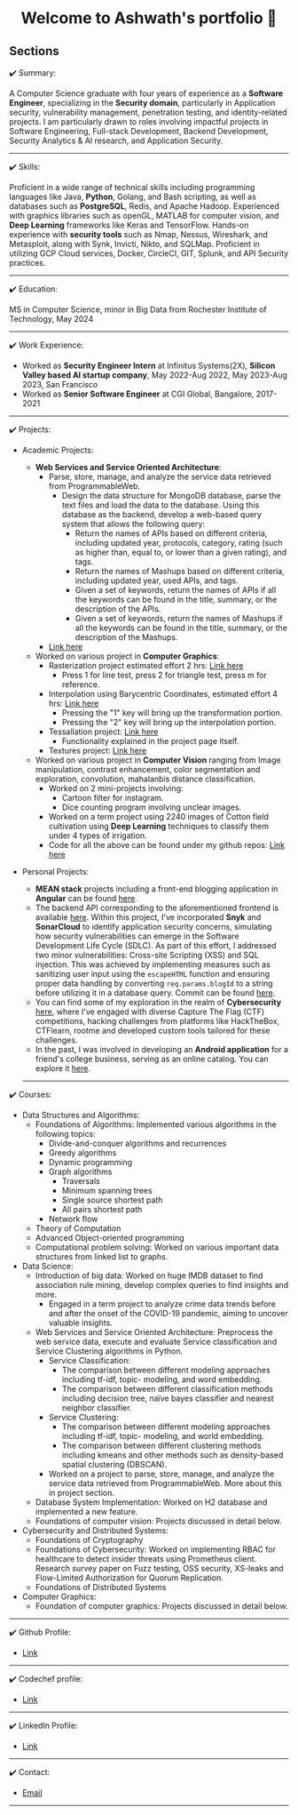 <h1 align="center">Welcome to Ashwath's portfolio 👋</h1>




## Sections


✔️ Summary:


A Computer Science graduate with four years of experience as a **Software Engineer**, specializing in the **Security domain**, particularly in Application security, vulnerability management, penetration testing, and identity-related projects. I am particularly drawn to roles involving impactful projects in Software Engineering, Full-stack Development, Backend Development, Security Analytics & AI research, and Application Security.


***


✔️ Skills:


Proficient in a wide range of technical skills including programming languages like Java, **Python**, Golang, and Bash scripting, as well as databases such as **PostgreSQL**, Redis, and Apache Hadoop. Experienced with graphics libraries such as openGL, MATLAB for computer vision, and **Deep Learning** frameworks like Keras and TensorFlow. Hands-on experience with **security tools** such as Nmap, Nessus, Wireshark, and Metasploit, along with Synk, Invicti, Nikto, and SQLMap. Proficient in utilizing GCP Cloud services, Docker, CircleCI, GIT, Splunk, and API Security practices.


***


✔️ Education:


MS in Computer Science, minor in Big Data from Rochester Institute of Technology, May 2024


***


✔️ Work Experience:
- Worked as **Security Engineer Intern** at Infinitus Systems(2X), **Silicon Valley based AI startup company**, May 2022-Aug 2022, May 2023-Aug 2023, San Francisco
- Worked as **Senior Software Engineer** at CGI Global, Bangalore, 2017-2021


***


✔️ Projects:
- Academic Projects:
  - **Web Services and Service Oriented Architecture**:
    - Parse, store, manage, and analyze the service data retrieved from ProgrammableWeb.
      - Design the data structure for MongoDB database, parse the text files and load the data to the
database. Using this database as the backend, develop a web-based query system that allows the following query:
        - Return the names of APIs based on different criteria, including updated year,
protocols, category, rating (such as higher than, equal to, or lower than a given
rating), and tags.
        - Return the names of Mashups based on different criteria, including updated year,
used APIs, and tags.
        - Given a set of keywords, return the names of APIs if all the keywords can be found
in the title, summary, or the description of the APIs.
        - Given a set of keywords, return the names of Mashups if all the keywords can be
found in the title, summary, or the description of the Mashups.
    - [Link here](https://github.com/ashwathhalemane/CSCI-724-PA3)
  - Worked on various project in **Computer Graphics**:
    - Rasterization project estimated effort 2 hrs: [Link here](https://ashwathhalemane.github.io/CSCI610-Assignment2)
      - Press 1 for line test, press 2 for  triangle test, press m for reference.
    - Interpolation using Barycentric Coordinates, estimated effort 4 hrs: [Link here](https://ashwathhalemane.github.io/CSCI610-Assignment3)
      - Pressing the "1" key will bring up the transformation portion.
      - Pressing the "2" key will bring up the interpolation portion.
    - Tessallation project: [Link here](https://ashwathhalemane.github.io/CSCI610-Assignment4/assn4-tessellation.html)
      - Functionality explained in the project page itself.
    - Textures project: [Link here](https://ashwathhalemane.github.io/csci610-assn7/assn7-textures.html)
  - Worked on various project in **Computer Vision** ranging from Image manipulation, contrast enhancement, color segmentation and exploration, convolution, mahalanbis distance classification.
    - Worked on 2 mini-projects involving:
      - Cartoon filter for instagram.
      - Dice counting program involving unclear images.
    - Worked on a term project using 2240 images of Cotton field cultivation using **Deep Learning** techniques to classify them under 4 types of irrigation.
    - Code for all the above can be found under my github repos: [Link here](https://github.com/ashwathhalemane/CSCI-631-Computer-Vision)


- Personal Projects:
  - **MEAN stack** projects including a front-end blogging application in **Angular** can be found [here](https://github.com/ashwathhalemane/Angular-7-Blog-App-).  
  - The backend API corresponding to the aforementioned frontend is available [here](https://github.com/ashwathhalemane/REST-API-Blog-app). Within this project, I've incorporated **Snyk** and **SonarCloud** to identify application security concerns, simulating how security vulnerabilities can emerge in the Software Development Life Cycle (SDLC). As part of this effort, I addressed two minor vulnerabilities: Cross-site Scripting (XSS) and SQL injection. This was achieved by implementing measures such as sanitizing user input using the `escapeHTML` function and ensuring proper data handling by converting `req.params.blogId` to a string before utilizing it in a database query. Commit can be found [here](https://github.com/ashwathhalemane/REST-API-Blog-app/commit/b3f3e5f6b93fa26087ccb23d4f31b043371a92ca).  
  - You can find some of my exploration in the realm of **Cybersecurity** [here](https://github.com/ashwathhalemane/hacking-exercise), where I've engaged with diverse Capture The Flag (CTF) competitions, hacking challenges from platforms like HackTheBox, CTFlearn, rootme and developed custom tools tailored for these challenges.
  - In the past, I was involved in developing an **Android application** for a friend's college business, serving as an online catalog. You can explore it [here](https://phoneky.com/android/?id=d1d169677).


  ***


✔️ Courses:
- Data Structures and Algorithms:
  - Foundations of Algorithms: Implemented various algorithms in the following topics:
    - Divide-and-conquer algorithms and recurrences
    - Greedy algorithms
    - Dynamic programming
    - Graph algorithms
      - Traversals
      - Minimum spanning trees
      - Single source shortest path
      - All pairs shortest path
    - Network flow
  - Theory of Computation
  - Advanced Object-oriented programming
  - Computational problem solving: Worked on various important data structures from linked list to graphs.
- Data Science:
  - Introduction of big data: Worked on huge IMDB dataset to find association rule mining, develop complex queries to find insights and more.
    - Engaged in a term project to analyze crime data trends before and after the onset of the COVID-19 pandemic, aiming to uncover valuable insights.  
  - Web Services and Service Oriented Architecture: Preprocess the web service data, execute and evaluate Service classification and Service Clustering algorithms in Python.
    - Service Classification:
      - The comparison between different modeling approaches including tf-idf, topic-
  modeling, and word embedding.
      - The comparison between different classification methods including decision tree,
  naïve bayes classifier and nearest neighbor classifier.
    - Service Clustering:
      - The comparison between different modeling approaches including tf-idf, topic-
  modeling, and world embedding.
      - The comparison between different clustering methods including kmeans and
  other methods such as density-based spatial clustering (DBSCAN).
    - Worked on a project to parse, store, manage, and analyze the
service data retrieved from ProgrammableWeb. More about this in project section.
  - Database System Implementation: Worked on H2 database and implemented a new feature.
  - Foundations of computer vision: Projects discussed in detail below.
- Cybersecurity and Distributed Systems:
  - Foundations of Cryptography
  - Foundations of Cybersecurity: Worked on implementing RBAC for healthcare to detect insider threats using Prometheus client. Research survey paper on Fuzz testing, OSS security, XS-leaks and Flow-Limited Authorization for Quorum Replication.  
  - Foundations of Distributed Systems
- Computer Graphics:
  - Foundation of computer graphics: Projects discussed in detail below.






***


✔️ Github Profile:
- [Link](https://github.com/ashwathhalemane)


***


✔️ Codechef profile:
- [Link](https://www.codechef.com/users/ashwa)


***


✔️ LinkedIn Profile:
- [Link](https://www.linkedin.com/in/ashwath-s-halemane/)


***


✔️ Contact:
  - [Email](mailto:ah7387@rit.edu)


***





